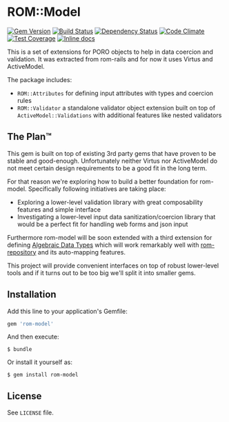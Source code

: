 [gem]: https://rubygems.org/gems/rom-model
[travis]: https://travis-ci.org/rom-rb/rom-model
[gemnasium]: https://gemnasium.com/rom-rb/rom-model
[codeclimate]: https://codeclimate.com/github/rom-rb/rom-model
[inchpages]: http://inch-ci.org/github/rom-rb/rom-model

# ROM::Model

[![Gem Version](https://badge.fury.io/rb/rom-model.svg)][gem]
[![Build Status](https://travis-ci.org/rom-rb/rom-model.svg?branch=master)][travis]
[![Dependency Status](https://gemnasium.com/rom-rb/rom-model.png)][gemnasium]
[![Code Climate](https://codeclimate.com/github/rom-rb/rom-model/badges/gpa.svg)][codeclimate]
[![Test Coverage](https://codeclimate.com/github/rom-rb/rom-model/badges/coverage.svg)][codeclimate]
[![Inline docs](http://inch-ci.org/github/rom-rb/rom-model.svg?branch=master)][inchpages]

This is a set of extensions for PORO objects to help in data coercion and validation.
It was extracted from rom-rails and for now it uses Virtus and ActiveModel.

The package includes:

- `ROM::Attributes` for defining input attributes with types and coercion rules
- `ROM::Validator` a standalone validator object extension built on top of
  `ActiveModel::Validations` with additional features like nested validators

## The Plan™

This gem is built on top of existing 3rd party gems that have proven to be stable
and good-enough. Unfortunately neither Virtus nor ActiveModel do not meet certain
design requirements to be a good fit in the long term.

For that reason we're exploring how to build a better foundation for rom-model.
Specifically following initiatives are taking place:

- Exploring a lower-level validation library with great composability features
  and simple interface
- Investigating a lower-level input data sanitization/coercion library that would
  be a perfect fit for handling web forms and json input

Furthermore rom-model will be soon extended with a third extension for defining
[Algebraic Data Types](https://en.wikipedia.org/wiki/Algebraic_data_type) which
will work remarkably well with [rom-repository](https://github.com/rom-rb/rom-repository)
and its auto-mapping features.

This project will provide convenient interfaces on top of robust lower-level tools
and if it turns out to be too big we'll split it into smaller gems.

## Installation

Add this line to your application's Gemfile:

```ruby
gem 'rom-model'
```

And then execute:

    $ bundle

Or install it yourself as:

    $ gem install rom-model

## License

See `LICENSE` file.
